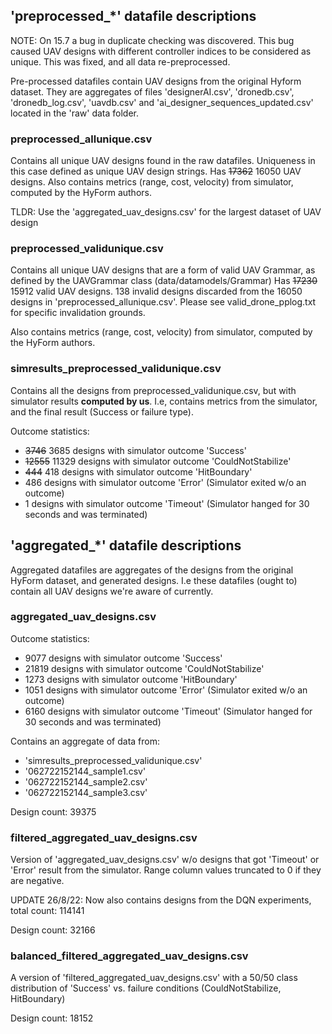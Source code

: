 ## 'preprocessed_*' datafile descriptions

NOTE: On 15.7 a bug in duplicate checking was discovered. This bug caused UAV designs with different controller indices to be considered as unique. This was fixed, and all data re-preprocessed.

Pre-processed datafiles contain UAV designs from the original Hyform dataset. They are aggregates of files 'designerAI.csv', 'dronedb.csv', 'dronedb_log.csv', 'uavdb.csv' and 'ai_designer_sequences_updated.csv'
located in the 'raw' data folder.

### preprocessed_allunique.csv
Contains all unique UAV designs found in the raw datafiles. Uniqueness in this case defined as unique UAV design strings.
Has ~~17362~~ 16050 UAV designs. Also contains metrics (range, cost, velocity) from simulator, computed by the HyForm authors.

TLDR: Use the 'aggregated_uav_designs.csv' for the largest dataset of UAV design

### preprocessed_validunique.csv
Contains all unique UAV designs that are a form of valid UAV Grammar, as defined by the UAVGrammar class (data/datamodels/Grammar)
Has ~~17230~~ 15912 valid UAV designs. 138 invalid designs discarded from the 16050 designs in 'preprocessed_allunique.csv'. 
Please see valid_drone_pplog.txt for specific invalidation grounds.

Also contains metrics (range, cost, velocity) from simulator, computed by the HyForm authors.

### simresults_preprocessed_validunique.csv

Contains all the designs from preprocessed_validunique.csv, but with simulator results
**computed by us**. I.e, contains metrics from the simulator, and the final result (Success or failure type).

Outcome statistics:
- ~~3746~~ 3685 designs with simulator outcome 'Success'
- ~~12555~~ 11329 designs with simulator outcome 'CouldNotStabilize'
- ~~444~~ 418 designs with simulator outcome 'HitBoundary'
- 486 designs with simulator outcome 'Error' (Simulator exited w/o an outcome)
- 1 designs with simulator outcome 'Timeout' (Simulator hanged for 30 seconds and was terminated)


## 'aggregated_*' datafile descriptions

Aggregated datafiles are aggregates of the designs from the original HyForm dataset, and generated designs.
I.e these datafiles (ought to) contain all UAV designs we're aware of currently.

### aggregated_uav_designs.csv

Outcome statistics:
-  9077 designs with simulator outcome 'Success'
-  21819 designs with simulator outcome 'CouldNotStabilize'
-  1273 designs with simulator outcome 'HitBoundary'
-  1051 designs with simulator outcome 'Error' (Simulator exited w/o an outcome)
-  6160 designs with simulator outcome 'Timeout' (Simulator hanged for 30 seconds and was terminated)

Contains an aggregate of data from:
- 'simresults_preprocessed_validunique.csv'
- '062722152144_sample1.csv'
- '062722152144_sample2.csv'
- '062722152144_sample3.csv'

Design count: 39375

### filtered_aggregated_uav_designs.csv

Version of 'aggregated_uav_designs.csv' w/o designs that got 'Timeout' or 'Error' result from the simulator.
Range column values truncated to 0 if they are negative.

UPDATE 26/8/22: Now also contains designs from the DQN experiments, total count: 114141

Design count: 32166

### balanced_filtered_aggregated_uav_designs.csv

A version of 'filtered_aggregated_uav_designs.csv' with a 50/50 class distribution of 'Success' vs. failure conditions (CouldNotStabilize, HitBoundary)

Design count: 18152



